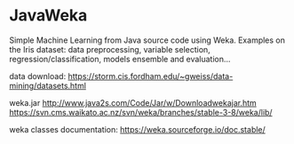 # JavaWeka
Simple Machine Learning from Java source code using Weka.
Examples on the Iris dataset: data preprocessing, variable selection, regression/classification, models ensemble and evaluation...

data download:
https://storm.cis.fordham.edu/~gweiss/data-mining/datasets.html

weka.jar
http://www.java2s.com/Code/Jar/w/Downloadwekajar.htm
https://svn.cms.waikato.ac.nz/svn/weka/branches/stable-3-8/weka/lib/

weka classes documentation:
https://weka.sourceforge.io/doc.stable/

